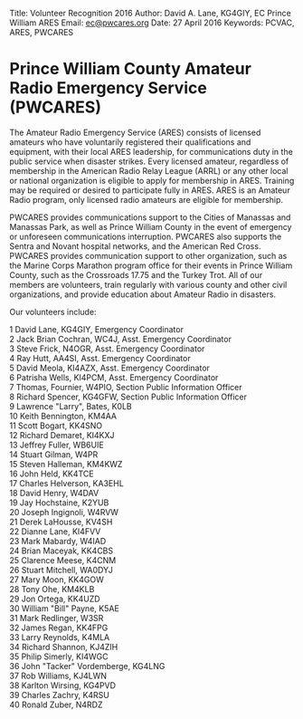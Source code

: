 Title: Volunteer Recognition 2016
Author: David A. Lane, KG4GIY, EC Prince William ARES
Email: ec@pwcares.org
Date: 27 April 2016
Keywords: PCVAC, ARES, PWCARES

# Prince William County Amateur Radio Emergency Service (PWCARES)

The Amateur Radio Emergency Service (ARES) consists of licensed amateurs who have voluntarily registered their qualifications and equipment, with their local ARES leadership, for communications duty in the public service when disaster strikes. Every licensed amateur, regardless of membership in the American Radio Relay League (ARRL) or any other local or national organization is eligible to apply for membership in ARES. Training may be required or desired to participate fully in ARES. ARES is an Amateur Radio program, only licensed radio amateurs are eligible for membership. 

PWCARES provides communications support to the Cities of Manassas and Manassas Park, as well as Prince William County in the event of emergency or unforeseen communications interruption. PWCARES also supports the Sentra and Novant hospital networks, and the American Red Cross. PWCARES provides communication support to other organization, such as the Marine Corps Marathon program office for their events in Prince William County, such as the Crossroads 17.75 and the Turkey Trot. All of our members are volunteers, train regularly with various county and other civil organizations, and provide education about Amateur Radio in disasters. 

Our volunteers include:

1	David Lane,	KG4GIY, Emergency Coordinator  2	Jack Brian Cochran,	WC4J, Asst. Emergency Coordinator  3	Steve Frick, N4OGR, Asst. Emergency Coordinator  4	Ray	Hutt, AA4SI, Asst. Emergency Coordinator   5	David Meola, KI4AZX, Asst. Emergency Coordinator  6	Patrisha Wells,	KI4PCM, Asst. Emergency Coordinator  7	Thomas, Fournier, W4PIO, Section Public Information Officer  8	Richard	Spencer, KG4GFW, Section Public Information Officer  9	Lawrence "Larry", Bates, K0LB  10	Keith Bennington, KM4AA  11	Scott Bogart, KK4SNO  12	Richard	Demaret, KI4KXJ  13	Jeffrey	Fuller, WB6UIE  14	Stuart Gilman, W4PR  15	Steven Halleman, KM4KWZ  16	John Held, KK4TCE  17	Charles	Helverson, KA3EHL  18	David Henry, W4DAV  19	Jay	Hochstaine, K2YUB  20	Joseph Ingignoli, W4RVW  21	Derek LaHousse,	KV4SH  22	Dianne Lane, KI4FVV  23	Mark Mabardy, W4IAD  24	Brian Maceyak, KK4CBS  25	Clarence Meese, K4CNM  26	Stuart Mitchell, WA0DYJ  27	Mary Moon, KK4GOW  28	Tony Ohe, KM4KLB  29	Jon	Ortega, KK4UZD  30	William "Bill" Payne, K5AE  31	Mark Redlinger, W3SR  32	James Regan, KK4FPG  33	Larry Reynolds, K4MLA  34	Richard	Shannon, KJ4ZIH  35	Philip	Simerly, KI4WGC  36	John "Tacker" Vordemberge, KG4LNG  37	Rob	Williams, KJ4LWN  38	Karlton	Wirsing, KG4PVD  39	Charles	Zachry, K4RSU  40	Ronald Zuber, N4RDZ  